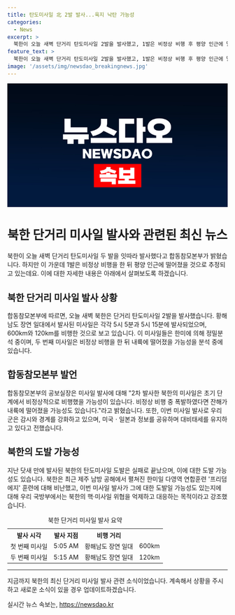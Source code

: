 ```yaml
---
title: 탄도미사일 北 2발 발사...육지 낙탄 가능성
categories:
  - News
excerpt: >
  북한이 오늘 새벽 단거리 탄도미사일 2발을 발사했고, 1발은 비정상 비행 후 평양 인근에 떨어진 것으로 추정됨. 합참은 한미가 분석 중이라고 밝혔으며, 북한의 미사일은 이스칸데르급 화성-11형으로 추정. 우리 군은 추가 발사에 대비해 감시와 경계를 강화하면서, 미국ㆍ일본과 정보를 공유하며 대비태세를 유지하고 있다고 전했음. 북한의 탄도미사일 도발은 다탄두 미사일 발사 후 닷새만에 있었으며, 국방부는 북한의 핵·미사일 위협을 억제하고 대응할 목적이라고 강조했음. (150자)
feature_text: >
  북한이 오늘 새벽 단거리 탄도미사일 2발을 발사했고, 1발은 비정상 비행 후 평양 인근에 떨어진 것으로 추정됨. 합참은 한미가 분석 중이라고 밝혔으며, 북한의 미사일은 이스칸데르급 화성-11형으로 추정. 우리 군은 추가 발사에 대비해 감시와 경계를 강화하면서, 미국ㆍ일본과 정보를 공유하며 대비태세를 유지하고 있다고 전했음. 북한의 탄도미사일 도발은 다탄두 미사일 발사 후 닷새만에 있었으며, 국방부는 북한의 핵·미사일 위협을 억제하고 대응할 목적이라고 강조했음. (150자)
image: '/assets/img/newsdao_breakingnews.jpg'
---
```


<p><img src="/assets/img/newsdao_breakingnews.jpg" alt="ranknews 속보" /></p>

<h1>북한 단거리 미사일 발사와 관련된 최신 뉴스</h1>

<p data-ke-size="size16">북한이 오늘 새벽 단거리 탄도미사일 두 발을 잇따라 발사했다고 합동참모본부가 밝혔습니다. 하지만 이 가운데 1발은 비정상 비행을 한 뒤 평양 인근에 떨어졌을 것으로 추정되고 있는데요. 이에 대한 자세한 내용은 아래에서 살펴보도록 하겠습니다.</p>

<h2 data-ke-size="size26">북한 단거리 미사일 발사 상황</h2>

<p data-ke-size="size16">합동참모본부에 따르면, 오늘 새벽 북한은 단거리 탄도미사일 2발을 발사했습니다. 황해남도 장연 일대에서 발사된 미사일은 각각 5시 5분과 5시 15분에 발사되었으며, 600km와 120km를 비행한 것으로 보고 있습니다. 이 미사일들은 한미에 의해 정밀분석 중이며, 두 번째 미사일은 비정상 비행을 한 뒤 내륙에 떨어졌을 가능성을 분석 중에 있습니다.</p>

<h2 data-ke-size="size26">합동참모본부 발언</h2>

<p data-ke-size="size16">합동참모본부의 공보실장은 미사일 발사에 대해 "2차 발사한 북한의 미사일은 초기 단계에서 비정상적으로 비행했을 가능성이 있습니다. 비정상 비행 중 폭발하였다면 잔해가 내륙에 떨어졌을 가능성도 있습니다."라고 밝혔습니다. 또한, 이번 미사일 발사로 우리 군은 감시와 경계를 강화하고 있으며, 미국ㆍ일본과 정보를 공유하며 대비태세를 유지하고 있다고 전했습니다.</p>

<h2 data-ke-size="size26">북한의 도발 가능성</h2>

<p data-ke-size="size16">지난 닷새 만에 발사된 북한의 탄도미사일 도발은 실패로 끝났으며, 이에 대한 도발 가능성도 있습니다. 북한은 최근 제주 남방 공해에서 펼쳐진 한미일 다영역 연합훈련 '프리덤 에지' 훈련에 대해 비난했고, 이번 미사일 발사가 그에 대한 도발일 가능성도 있는지에 대해 우리 국방부에서는 북한의 핵·미사일 위협을 억제하고 대응하는 목적이라고 강조했습니다.</p>

<table>
    <caption>북한 단거리 미사일 발사 요약</caption>
    <tr>
        <th>발사 시각</th>
        <th>발사 지점</th>
        <th>비행 거리</th>
    </tr>
    <tr>
        <td>첫 번째 미사일</td>
        <td>5:05 AM</td>
        <td>황해남도 장연 일대</td>
        <td>600km</td>
    </tr>
    <tr>
        <td>두 번째 미사일</td>
        <td>5:15 AM</td>
        <td>황해남도 장연 일대</td>
        <td>120km</td>
    </tr>
</table>

<hr>

<p data-ke-size="size16">지금까지 북한의 최신 단거리 미사일 발사 관련 소식이었습니다. 계속해서 상황을 주시하고 새로운 소식이 있을 경우 업데이트하겠습니다.</p>
실시간 뉴스 속보는, <a href="https://newsdao.kr" rel="dofollow">https://newsdao.kr</a>



